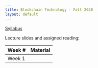 ```yaml
---
title: Blockchain Technology - Fall 2020
layout: default
---
```



[Syllabus]()

Lecture slides and assigned reading:

| Week #        | Material           |
|---------------|--------------------|
| Week 1        |                    |
